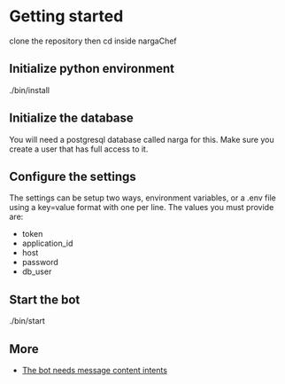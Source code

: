 # Getting started
clone the repository then cd inside nargaChef
## Initialize python environment
./bin/install
## Initialize the database
You will need a postgresql database called narga for this. Make sure you create a user that has full access to it. 
## Configure the settings
The settings can be setup two ways, environment variables, or a .env file using a key=value format with one per line.
The values you must provide are:
* token
* application_id
* host
* password
* db_user
## Start the bot
./bin/start

## More
* [The bot needs message content intents](https://discord.com/developers/docs/topics/gateway#message-content-intent)